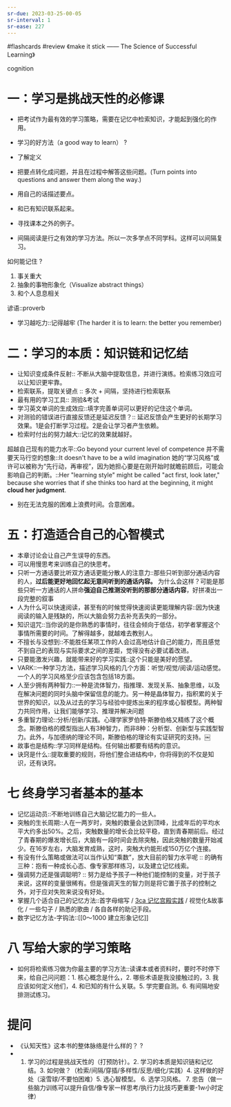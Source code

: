 ```yaml
---
sr-due: 2023-03-25-00-05
sr-interval: 1
sr-ease: 227
---
```


#flashcards 
#review
《make it stick —— The Science of Successful Learning》


cognition
# 一：学习是挑战天性的必修课

- 把考试作为最有效的学习策略，需要在记忆中检索知识，才能起到强化的作用。

- 学习的好方法（a good way to learn）
?
- 了解定义
- 把要点转化成问题，并且在过程中解答这些问题。(Turn points into questions and answer them along the way.)
- 用自己的话描述要点。
- 和已有知识联系起来。
- 寻找课本之外的例子。 <!--SR:!2023-04-20-12-43,17.1,230-->

- 间隔阅读是行之有效的学习方法。所以一次多学点不同学科。这样可以间隔复习。

如何能记住
?
1. 事关重大
2. 抽象的事物形象化（Visualize abstract things）
3. 和个人息息相关 <!--SR:!2023-05-17-02-51,40.5,250-->

谚语::proverb <!--SR:!2023-04-09-05-06,12.5,210-->

- 学习越吃力::记得越牢 (The harder it is to learn: the better you remember) <!--SR:!2023-04-08-09-48,17,250-->

# 二：学习的本质：知识链和记忆结

- 让知识变成条件反射:: 不断从大脑中提取信息，并进行演练。检索练习效应可以让知识更牢靠。 <!--SR:!2023-04-08-09-37,17,250-->
- 检索联系，提取关键点 :: 多次 + 间隔，坚持进行检索联系 <!--SR:!2023-05-15-11-52,39,250-->
- 最有用的学习工具:: 测验&考试 <!--SR:!2023-04-08-09-38,17,250-->
- 学习英文单词的生成效应::填字完善单词可以更好的记住这个单词。 <!--SR:!2023-05-10-06-52,33.8,250-->
- 对测验的错误进行直接反馈还是延迟反馈？:: 延迟反馈会产生更好的长期学习效果。1是会打断学习过程。2是会让学习者产生依赖。 <!--SR:!2023-04-07-00-33,15,250-->
- 检索时付出的努力越大::记忆的效果就越好。 <!--SR:!2023-05-18-02-04,40.5,250-->


超越自己现有的能力水平::Go beyond your current level of competence <!--SR:!2023-04-16-04-53,19.5,250-->
并不需要天马行空的想象::It doesn't have to be a wild imagination <!--SR:!2023-04-14-11-20,17.8,250-->
她的“学习风格”或许可以被称为“先行动，再审视”，因为她担心要是在刚开始时就瞻前顾后，可能会影响自己的判断。::Her "learning style" might be called "act first, look later," because she worries that if she thinks too hard at the beginning, it might **cloud her judgment**. <!--SR:!2023-04-15-08-33,18.8,250-->
- 别在无法克服的困难上浪费时间。合意困难。

# 五：打造适合自己的心智模式
- 本章讨论会让自己产生误导的东西。
- 可以用慢思考来训练自己的快思考。
- 只听一方通话要比听双方通话更能分散人的注意力::那些只听到部分通话内容的人，**过后能更好地回忆起无意间听到的通话内容。** 为什么会这样？可能是那些只听一方通话的人拼命**强迫自己推测没听到的那部分通话内容**，好拼凑出一段完整的叙事 <!--SR:!2023-05-06-18-39,32,250-->
- 人为什么可以快速阅读，甚至有的时候觉得快速阅读更能理解内容::因为快速阅读的输入是残缺的，所以大脑会努力去补充丢失的一部分。 <!--SR:!2023-04-15-20-33,19.5,250-->
- 知识诅咒::当你说的是你熟悉的事情时，往往会倾向于低估，初学者掌握这个事情所需要的时间。了解得越多，就越难去教别人。 <!--SR:!2023-04-15-20-50,19.5,250-->
- 不擅长与没想到::不能胜任某项工作的人会过高地估计自己的能力，而且感觉不到自己的表现与实际要求之间的差距，觉得没有必要试着改进。 <!--SR:!2023-04-17-07-19,20.8,250-->
- 只要能激发兴趣，就能带来好的学习实践::这个只能是美好的愿望。 <!--SR:!2023-04-16-01-41,19.5,250-->
- VARK::一种学习方法，描述学习风格的几个方面：听觉/视觉/阅读/运动感觉。一个人的学习风格至少应该包含包括18方面。 <!--SR:!2023-04-16-04-53,19.5,250-->
- 人至少拥有两种智力::一种是流体智力，指推理、发现关系、抽象思维，以及在解决问题的同时头脑中保留信息的能力。另一种是晶体智力，指积累的关于世界的知识，以及从过去的学习与经验中提炼出来的程序或心智模型。两种智力共同作用，让我们能够学习、推理并解决问题 <!--SR:!2023-04-15-01-57,18.4,249-->
- 多重智力理论::分析/创新/实践。心理学家罗伯特·斯滕伯格又精练了这个概念。斯滕伯格的模型指出人有3种智力，而非8种：分析型、创新型与实践型智力。此外，与加德纳的理论不同，斯滕伯格的理论有实证研究的支持。￼ <!--SR:!2023-05-08-21-16,32.4,249-->
- 故事也是结构::学习同样是结构。任何输出都要有结构的意识。 <!--SR:!2023-04-15-23-07,19.4,249-->
- 诀窍是什么::提取重要的规则，将他们整合进结构中，你将得到的不仅是知识，还有诀窍。 <!--SR:!2023-04-16-06-20,19.7,249-->
# 七 终身学习者基本的基本
- 记忆运动员::不断地训练自己大脑记忆能力的一些人。 <!--SR:!2023-04-16-01-19,19.7,249-->
- 突触的生长周期::人在一两岁时，突触的数量会达到顶峰，比成年后的平均水平大约多出50%。之后，突触数量的增长会比较平稳，直到青春期前后。经过了青春期的爆发增长后，大脑有一段时间会去除突触，因此突触的数量开始减少。在16岁左右，大脑发育成熟，这时，突触大约能形成150万亿个连接。 <!--SR:!2023-04-17-06-21,20.7,249-->
- 有没有什么策略或做法可以当作认知“乘数”，放大目前的智力水平呢 :: 的确有三种：抱有一种成长心态、像专家那样练习，以及建立记忆线索。 <!--SR:!2023-04-14-23-08,18.4,249-->
- 强调努力还是强调聪明? :: 努力是给予孩子一种他们能控制的变量，对于孩子来说，这样的变量很稀有。但是强调天生的智力则是将它置于孩子的控制之外，对于应对失败来说没有好处。 <!--SR:!2023-05-08-21-19,32.4,249-->
- 掌握几个适合自己的记忆方法::首字母缩写 / [3ca 记忆宫殿实践](3ca%20记忆宫殿实践.md) / 视觉化&故事化 / 一些勾子 / 熟悉的歌曲 / 各自各样的助记手段。 <!--SR:!2023-05-09-05-30,32.6,249-->
- 数字记忆方法-字钩法::[[0～1000 建立形象记忆]] <!--SR:!2023-04-14-21-00,18.4,249-->

# 八 写给大家的学习策略
- 如何将检索练习做为你最主要的学习方法::读课本或者资料时，要时不时停下来，给自己问问题：1. 核心概念是什么，2. 哪些术语是我没接触过的，3. 我应该如何定义他们，4. 和已知的有什么关联。5. 学完要自测。6. 有间隔地安排测试练习。 <!--SR:!2023-05-10-18-46,34.4,249-->


# 提问
- 《认知天性》这本书的整体脉络是什么样的？
?
- 1. 学习的过程是挑战天性的（打预防针）。2. 学习的本质是知识链和记忆结。3. 如何做？（检索/间隔/穿插/多样性/反思/细化/实践）4. 这样做的好处（滚雪球/不要怕困难）5. 选心智模型。 6. 选学习风格。 7. 忠告（做一些脑力训练可以提升自信/像专家一样思考/执行力比技巧更重要-1w小时定律） <!--SR:!2023-04-17-06-30,20.7,249-->